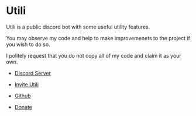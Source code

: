 # Utili
Utili is a public discord bot with some useful utility features.

You may observe my code and help to make improvemenets to the project if you wish to do so.

I politely request that you do not copy all of my code and claim it as your own.

+ [Discord Server](https://discord.gg/WsxqABZ)

+ [Invite Utili](https://discordapp.com/api/oauth2/authorize?client_id=655155797260501039&permissions=8&scope=bot)

+ [Github](https://github.com/D230Daniel/Utili)

+ [Donate](https://www.paypal.me/230Daniel)
